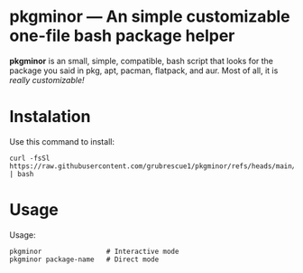 # pkgminor ― An simple customizable one-file bash package helper
**pkgminor** is an small, simple, compatible, bash script that looks for the package you said in pkg, apt, pacman, flatpack, and aur. Most of all, it is *really customizable!*

# Instalation
Use this command to install:
```
curl -fsSl https://raw.githubusercontent.com/grubrescue1/pkgminor/refs/heads/main/pkgminorinstaller.sh | bash
```
# Usage
Usage:
```
pkgminor                # Interactive mode
pkgminor package-name   # Direct mode
```
